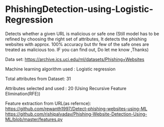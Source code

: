 # PhishingDetection-using-Logistic-Regression
Detects whether a given URL is malicious or safe one 
(Still model has to be refined by choosing the right set of attributes, It detects the phishing websites with approx. 100% accuracy but thr few of the safe ones are treated as malicious too. IF you can find out, Do let me know ,Thanks)


Data set: https://archive.ics.uci.edu/ml/datasets/Phishing+Websites

Machine learning algorithm used : Logistic regression

Total attributes from Dataset: 31

Attributes selected and used : 20 (Using Recursive Feature Elimination(RFE))

Feature extraction from URL(as refernce): https://github.com/rewanth1997/Detect-phishing-websites-using-ML
https://github.com/rishipalyadav/Phishing-Website-Detection-Using-ML/blob/master/features.py

